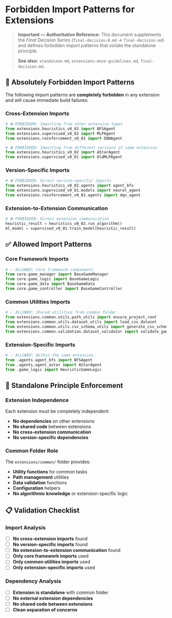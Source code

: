 # Forbidden Import Patterns for Extensions

> **Important — Authoritative Reference:** This document supplements the _Final Decision Series_ (`final-decision-0.md` → `final-decision.md`) and defines forbidden import patterns that violate the standalone principle.

> **See also:** `standalone.md`, `extensions-move-guidelines.md`, `final-decision.md`.

## 🚫 **Absolutely Forbidden Import Patterns**

The following import patterns are **completely forbidden** in any extension and will cause immediate build failures:

### **Cross-Extension Imports**
```python
# ❌ FORBIDDEN: Importing from other extension types
from extensions.heuristics_v0_03 import BFSAgent
from extensions.supervised_v0_02 import MLPAgent
from extensions.reinforcement_v0_01 import DQNAgent

# ❌ FORBIDDEN: Importing from different versions of same extension
from extensions.heuristics_v0_02 import AStarAgent
from extensions.supervised_v0_01 import OldMLPAgent
```

### **Version-Specific Imports**
```python
# ❌ FORBIDDEN: Direct version-specific imports
from extensions.heuristics_v0_02.agents import agent_bfs
from extensions.supervised_v0_01.models import neural_agent
from extensions.reinforcement_v0_01.agents import dqn_agent
```

### **Extension-to-Extension Communication**
```python
# ❌ FORBIDDEN: Direct extension communication
heuristic_result = heuristics_v0_02.run_algorithm()
ml_model = supervised_v0_01.train_model(heuristic_result)
```

## ✅ **Allowed Import Patterns**

### **Core Framework Imports**
```python
# ✅ ALLOWED: Core framework components
from core.game_manager import BaseGameManager
from core.game_logic import BaseGameLogic
from core.game_data import BaseGameData
from core.game_controller import BaseGameController
```

### **Common Utilities Imports**
```python
# ✅ ALLOWED: Shared utilities from common folder
from extensions.common.utils.path_utils import ensure_project_root
from extensions.common.utils.dataset_utils import load_csv_dataset
from extensions.common.utils.csv_schema_utils import generate_csv_schema
from extensions.common.validation.dataset_validator import validate_game_state
```

### **Extension-Specific Imports**
```python
# ✅ ALLOWED: Within the same extension
from .agents.agent_bfs import BFSAgent
from .agents.agent_astar import AStarAgent
from .game_logic import HeuristicGameLogic
```

## 🎯 **Standalone Principle Enforcement**

### **Extension Independence**
Each extension must be completely independent:
- **No dependencies** on other extensions
- **No shared code** between extensions
- **No cross-extension communication**
- **No version-specific dependencies**

### **Common Folder Role**
The `extensions/common/` folder provides:
- **Utility functions** for common tasks
- **Path management** utilities
- **Data validation** functions
- **Configuration** helpers
- **No algorithmic knowledge** or extension-specific logic

## 📋 **Validation Checklist**

### **Import Analysis**
- [ ] **No cross-extension imports** found
- [ ] **No version-specific imports** found
- [ ] **No extension-to-extension communication** found
- [ ] **Only core framework imports** used
- [ ] **Only common utilities imports** used
- [ ] **Only extension-specific imports** used

### **Dependency Analysis**
- [ ] **Extension is standalone** with common folder
- [ ] **No external extension dependencies**
- [ ] **No shared code between extensions**
- [ ] **Clean separation of concerns**
